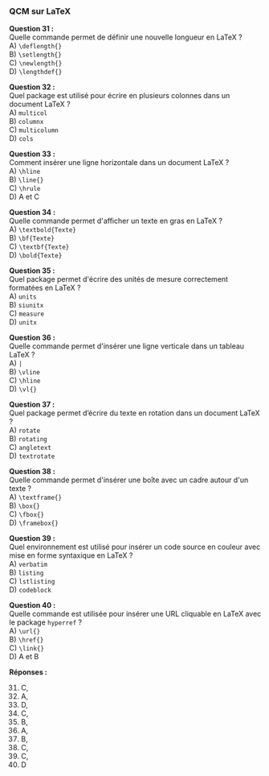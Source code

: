 ### QCM sur LaTeX 

**Question 31 :**  
Quelle commande permet de définir une nouvelle longueur en LaTeX ?  
A) `\deflength{}`  
B) `\setlength{}`  
C) `\newlength{}`  
D) `\lengthdef{}`  

**Question 32 :**  
Quel package est utilisé pour écrire en plusieurs colonnes dans un document LaTeX ?  
A) `multicol`  
B) `columnx`  
C) `multicolumn`  
D) `cols`  

**Question 33 :**  
Comment insérer une ligne horizontale dans un document LaTeX ?  
A) `\hline`  
B) `\line{}`  
C) `\hrule`  
D) A et C  

**Question 34 :**  
Quelle commande permet d'afficher un texte en gras en LaTeX ?  
A) `\textbold{Texte}`  
B) `\bf{Texte}`  
C) `\textbf{Texte}`  
D) `\bold{Texte}`  

**Question 35 :**  
Quel package permet d'écrire des unités de mesure correctement formatées en LaTeX ?  
A) `units`  
B) `siunitx`  
C) `measure`  
D) `unitx`  

**Question 36 :**  
Quelle commande permet d'insérer une ligne verticale dans un tableau LaTeX ?  
A) `|`  
B) `\vline`  
C) `\hline`  
D) `\vl{}`  

**Question 37 :**  
Quel package permet d’écrire du texte en rotation dans un document LaTeX ?  
A) `rotate`  
B) `rotating`  
C) `angletext`  
D) `textrotate`  

**Question 38 :**  
Quelle commande permet d'insérer une boîte avec un cadre autour d'un texte ?  
A) `\textframe{}`  
B) `\box{}`  
C) `\fbox{}`  
D) `\framebox{}`  

**Question 39 :**  
Quel environnement est utilisé pour insérer un code source en couleur avec mise en forme syntaxique en LaTeX ?  
A) `verbatim`  
B) `listing`  
C) `lstlisting`  
D) `codeblock`  

**Question 40 :**  
Quelle commande est utilisée pour insérer une URL cliquable en LaTeX avec le package `hyperref` ?  
A) `\url{}`  
B) `\href{}`  
C) `\link{}`  
D) A et B  

**Réponses :**  

31) C, 
32) A, 
33) D, 
34) C, 
35) B, 
36) A, 
37) B, 
38) C, 
39) C, 
40) D  
